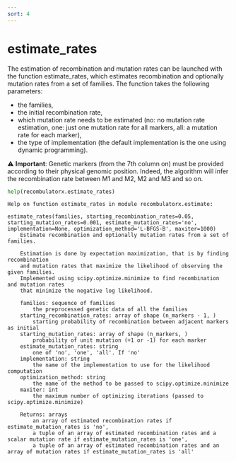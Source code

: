 ```yaml
---
sort: 4
---
```


# estimate_rates

The estimation of recombination and mutation rates can be launched with the function estimate_rates, which estimates recombination and optionally mutation rates from a set of families. The function takes the following parameters:

* the families,
* the initial recombination rate,
* which mutation rate needs to be estimated (no: no mutation rate estimation, one: just one mutation rate for all markers, all: a mutation rate for each marker),
* the type of implementation (the default implementation is the one using dynamic programming).

⚠️ **Important**: Genetic markers (from the 7th column on) must be provided according to their physical genomic position. Indeed, the algorithm will infer the recombination rate between M1 and M2, M2 and M3 and so on.

```python
help(recombulatorx.estimate_rates)
```

```text
Help on function estimate_rates in module recombulatorx.estimate:

estimate_rates(families, starting_recombination_rates=0.05, starting_mutation_rates=0.001, estimate_mutation_rates='no', implementation=None, optimization_method='L-BFGS-B', maxiter=1000)
    Estimate recombination and optionally mutation rates from a set of families.
    
    Estimation is done by expectation maximization, that is by finding recombination 
    and mutation rates that maximize the likelihood of observing the given families.
    Implemented using scipy.optimize.minimize to find recombination and mutation rates 
    that minimize the negative log likelihood.
    
    families: sequence of families
        the preprocessed genetic data of all the families
    starting_recombination_rates: array of shape (n_markers - 1, )
        starting probability of recombination between adjacent markers as initial 
    starting_mutation_rates: array of shape (n_markers, )
        probability of unit mutation (+1 or -1) for each marker
    estimate_mutation_rates: string
        one of 'no', 'one', 'all'. If 'no' 
    implementation: string
        the name of the implementation to use for the likelihood computation
    optimization_method: string
        the name of the method to be passed to scipy.optimize.minimize
    maxiter: int
        the maximum number of optimizing iterations (passed to scipy.optimize.minimize)
      
    Returns: arrays
        an array of estimated recombination rates if estimate_mutation_rates is 'no',
        a tuple of an array of estimated recombination rates and a scalar mutation rate if estimate_mutation_rates is 'one',
        a tuple of an array of estimated recombination rates and an array of mutation rates if estimate_mutation_rates is 'all'
```

